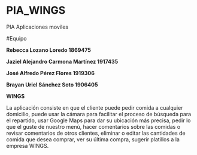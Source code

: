 # PIA_WINGS
PIA Aplicaciones moviles


#Equipo

**Rebecca Lozano Loredo 1869475**

**Jaziel Alejandro Carmona Martínez 1917435**

**José Alfredo Pérez Flores 1919306**

**Brayan Uriel Sánchez Soto 1906405**

**WINGS**

La aplicación consiste en que el cliente puede pedir comida a cualquier domicilio, puede usar la cámara para facilitar el proceso de búsqueda para el repartido, usar Google Maps para dar su ubicación más precisa, pedir lo que el guste de nuestro menú, hacer comentarios sobre las comidas o revisar comentarios de otros clientes, eliminar o editar las cantidades de comida que desea comprar, ver su última compra, sugerir platillos a la empresa WINGS.
